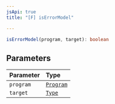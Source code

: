 ```yaml
---
jsApi: true
title: "[F] isErrorModel"

---
```

```ts
isErrorModel(program, target): boolean
```

## Parameters

| Parameter | Type |
| :------ | :------ |
| `program` | [`Program`](../interfaces/Program.md) |
| `target` | [`Type`](../type-aliases/Type.md) |
